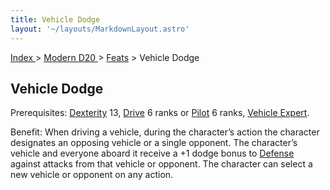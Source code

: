 ```yaml
---
title: Vehicle Dodge
layout: '~/layouts/MarkdownLayout.astro'
---
```


[ Index ](/) > [ Modern D20 ](/modern.d20.srd) > [Feats](/modern.d20.srd/feats) > Vehicle Dodge

## Vehicle Dodge

Prerequisites: [Dexterity](/modern.d20.srd/basics/ability.scores) 13,
[Drive](/modern.d20.srd/skills/drive) 6 ranks or
[Pilot](/modern.d20.srd/skills/pilot) 6 ranks, [Vehicle Expert](/modern.d20.srd/feats/vehicle.expert).

Benefit: When driving a vehicle, during the character’s action the character
designates an opposing vehicle or a single opponent. The character’s vehicle
and everyone aboard it receive a +1 dodge bonus to
[Defense](/modern.d20.srd/combat/defense) against attacks from that vehicle or
opponent. The character can select a new vehicle or opponent on any action.

